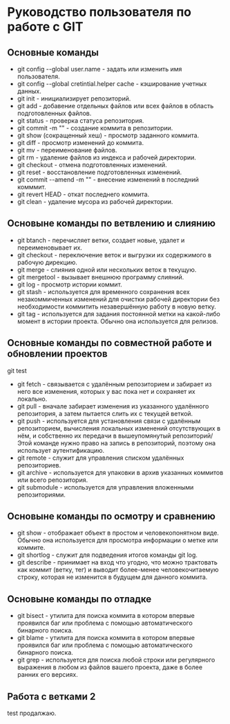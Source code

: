 # Руководство пользователя по работе с GIT
## Основные команды
* git config --global user.name - задать или изменить имя пользователя.
* git config --global cretintial.helper cache - кэширование учетных данных.
* git init - инициализирует репозиторий.
* git add - добавение отдельных файлов или всех файлов в область подготовленных файлов.
* git status - проверка статуса репозитория.
* git commit -m "" - создание коммита в репозитории.
* git show (сокращенный хеш) - просмотр заданного коммита.
* git diff - просмотр изменений до коммита.
* git mv - переименование файлов.
* git rm - удаление файлов из индекса и рабочей директории.
* git checkout - отмена подготовленных изменений.
* git reset - восстановление подготовленных изменений.
* git commit --amend -m "" - внесение изменений в последний комммит.
* git revert HEAD - откат последнего коммита.
* git clean - удаление мусора из рабочей директории.
## Основыне команды по ветвлению и слиянию
* git btanch - перечисляет ветки, создает новые, удалет и переименовывает их.
* git checkout - переключение веток и выгрузки их содержимого в рабочую дирекцию.
* git merge - слияния одной или нескольких веток в текущую.
* git mergetool - вызывает внешнюю программу слияний.
* git log - просмотр истории коммит.
* git stash - используется для временного сохранения всех незакоммиченных изменений для очистки рабочей директории без необходимости коммитить незавершённую работу в новую ветку.
* git tag - используется для задания постоянной метки на какой-либо момент в истории проекта. Обычно она используется для релизов.
## Основные команды по совместной работе и обновлении проектов
git test
* git fetch - cвязывается с удалённым репозиторием и забирает из него все изменения, которых у вас пока нет и сохраняет их локально.
* git pull - вначале забирает изменения из указанного удалённого репозитория, а затем пытается слить их с текущей веткой.
* git push - используется для установления связи с удалённым репозиторием, вычисления локальных изменений отсутствующих в нём, и собственно их передачи в вышеупомянутый репозиторий/ Этой команде нужно право на запись в репозиторий, поэтому она использует аутентификацию.
* git remote - служит для управления списком удалённых репозиториев.
* git archive - используется для упаковки в архив указанных коммитов или всего репозитория.
* git submodule - используется для управления вложенными репозиториями.
## Основыне команды по осмотру и сравнению
* git show - отображает объект в простом и человекопонятном виде. Обычно она используется для просмотра информации о метке или коммите.
* git shortlog - служит для подведения итогов команды git log.
* git describe - принимает на вход что угодно, что можно трактовать как коммит (ветку, тег) и выводит более-менее человекочитаемую строку, которая не изменится в будущем для данного коммита.
## Основыне команды по отладке
* git bisect - утилита для поиска коммита в котором впервые проявился баг или проблема с помощью автоматического бинарного поиска.
* git blame - утилита для поиска коммита в котором впервые проявился баг или проблема с помощью автоматического бинарного поиска.
* git grep - используется для поиска любой строки или регулярного выражения в любом из файлов вашего проекта, даже в более ранних его версиях.
## Работа с ветками 2
test продалжаю.


